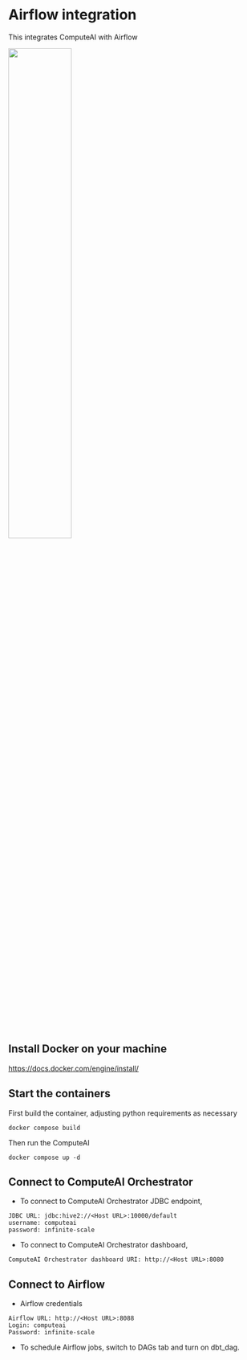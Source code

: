 # Airflow integration

This integrates ComputeAI with Airflow

<div align="left">
      <a href="https://www.youtube.com/watch?v=0hO7sN9GdwE">
         <img src="https://img.youtube.com/vi/0hO7sN9GdwE/0.jpg" style="width:50%;">
      </a>
</div>

## Install Docker on your machine

https://docs.docker.com/engine/install/

## Start the containers

First build the container, adjusting python requirements as necessary

```{bash}
docker compose build
```

Then run the ComputeAI
```{bash}
docker compose up -d
```

## Connect to ComputeAI Orchestrator

- To connect to ComputeAI Orchestrator JDBC endpoint,

```{bash}
JDBC URL: jdbc:hive2://<Host URL>:10000/default
username: computeai
password: infinite-scale
```

- To connect to ComputeAI Orchestrator dashboard,

```{bash}
ComputeAI Orchestrator dashboard URI: http://<Host URL>:8080
```

## Connect to Airflow

- Airflow credentials

```{bash}
Airflow URL: http://<Host URL>:8088
Login: computeai
Password: infinite-scale
```

- To schedule Airflow jobs, switch to DAGs tab and turn on dbt_dag.

